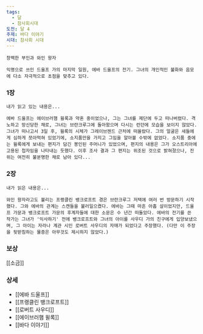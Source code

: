 ```yaml
---
tags:
  - 달
  - 참사회시대
도전: 달 4
주제: 바다 이야기
시대: 참사회 시대
---
```




```
창백한 부인과 와인 왕자

익명으로 쓰인 드울프 가의 마지막 일원, 에바 드울프의 전기. 그녀의 개인적인 불화와 음모에 다소 자극적으로 초점을 맞추고 있다.
```
### 1장

```
내가 읽고 있는 내용은...

에바 드울프는 에이브러햄 윌록과 약혼 중이었으나, 그는 그녀를 제단에 두고 떠나버렸다. 격노하고 망신당한 채로, 그녀는 브란크루그에 돌아왔으며 다시는 런던에 모습을 보이지 않았다. 그녀가 떠나고서 3일 후, 윌록의 시체가 그레이브젠드 근처에 떠올랐다. 그의 얼굴은 새들에게 심하게 쪼아먹혀 있었기에, 소지품만을 가지고 그임을 알아볼 수밖에 없었다. 소지품 중에는 윌록에게 보내는 편지가 담긴 봉인된 주머니가 있었으며, 편지의 내용은 그가 오스트리아에 고용된 첩자임을 나타내는 듯했다. 이후 조사 결과 그 편지는 위조된 것으로 밝혀졌으나, 진위는 여전히 불분명한 채로 남아 있다...
```
### 2장

```
내가 읽은 내용은...

와인 왕자라고도 불리는 프랭클린 뱅크로프트 경은 브란크루그 저택에 여러 번 방문하기 시작했다. 그와 에바의 관계는 스캔들을 불러일으켰다. 에바는 그때 마흔 아홉 살이었지만, 드울프 가문과 뱅크로프트 가문의 후계자들에 대한 소문은 수 년간 떠돌았다. 에바의 전기를 쓴 작가는 그녀가 '익사하기' 전에 뱅크로프트와 그녀의 아이를 사우디 가의 친구에게 입양보냈으며, 그 아이는 자라나 계관 시인 로버트 사우디의 자매가 되었다고 주장했다. (다만 이 주장을 뒷받침하는 물증은 아무것도 제시하지 않았다.)
```


### 보상

[[소금]]

### 상세

* [[에바 드울프]]
* [[프랭클린 뱅크로프트]]
* [[로버트 사우디]]
* [[에이브러햄 윌록]]
* [[바다 이야기]]